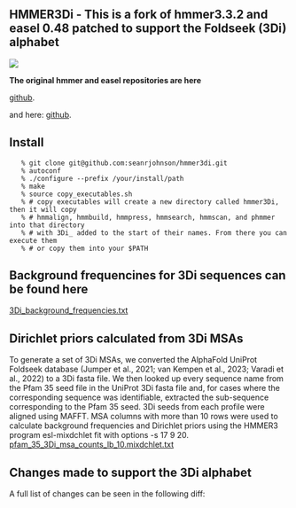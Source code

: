 ## HMMER3Di - This is a fork of hmmer3.3.2 and easel 0.48 patched to support the Foldseek (3Di) alphabet

![](http://img.shields.io/badge/license-BSD-brightgreen.svg)


__The original hmmer and easel repositories are here__

[github](https://github.com/EddyRivasLab/hmmer). 

and here:
[github](https://github.com/EddyRivasLab/easel).


## Install

```
   % git clone git@github.com:seanrjohnson/hmmer3di.git 
   % autoconf
   % ./configure --prefix /your/install/path
   % make
   % source copy_executables.sh 
   % # copy executables will create a new directory called hmmer3Di, then it will copy
   % # hmmalign, hmmbuild, hmmpress, hmmsearch, hmmscan, and phmmer into that directory
   % # with 3Di_ added to the start of their names. From there you can execute them 
   % # or copy them into your $PATH
``` 

## Background frequencines for 3Di sequences can be found here

[3Di_background_frequencies.txt](3Di_background_frequencies.txt)

## Dirichlet priors calculated from 3Di MSAs
To generate a set of 3Di MSAs, we converted the AlphaFold UniProt Foldseek database (Jumper et al., 2021; van Kempen et al., 2023; Varadi et al., 2022) to a 3Di fasta file. We then looked up every sequence name from the Pfam 35 seed file in the UniProt 3Di fasta file and, for cases where the corresponding sequence was identifiable, extracted the sub-sequence corresponding to the Pfam 35 seed. 3Di seeds from each profile were aligned using MAFFT. MSA columns with more than 10 rows were used to calculate background frequencies and Dirichlet priors using the HMMER3 program esl-mixdchlet fit with options -s 17 9 20. 
[pfam_35_3Di_msa_counts_lb_10.mixdchlet.txt](pfam_35_3Di_msa_counts_lb_10.mixdchlet.txt)

## Changes made to support the 3Di alphabet

A full list of changes can be seen in the following diff:
